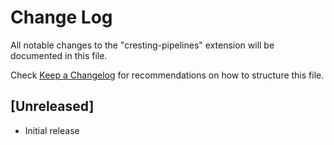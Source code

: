 # Change Log

All notable changes to the "cresting-pipelines" extension will be documented in this file.

Check [Keep a Changelog](http://keepachangelog.com/) for recommendations on how to structure this file.

## [Unreleased]

- Initial release